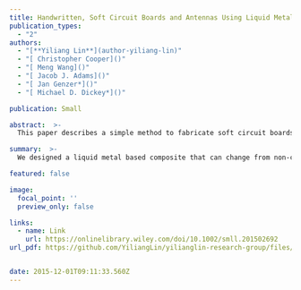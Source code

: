 ```yaml
---
title: Handwritten, Soft Circuit Boards and Antennas Using Liquid Metal Nanoparticles
publication_types:
  - "2"
authors:
  - "[**Yiliang Lin**](author-yiliang-lin)"
  - "[ Christopher Cooper]()"
  - "[ Meng Wang]()"
  - "[ Jacob J. Adams]()"
  - "[ Jan Genzer*]()"
  - "[ Michael D. Dickey*]()"

publication: Small

abstract:  >-
  This paper describes a simple method to fabricate soft circuit boards, antennas, and conductive paths composed of liquid metal nanoparticles embedded in an elastomeric matrix. These films of nanoparticles become electrically conductive after applying localized pressure that merges the particles together to form conductive traces. Two concepts motivate this work: (1) The ability to create an analog of circuit boards out of soft materials, which offers a route to connect circuit elements for unconventional electronics and (2) the ability to “draw” antennas to a desired geometry on demand, which is appealing for customizing communication devices on the fly.

summary:  >-
  We designed a liquid metal based composite that can change from non-conductive states to fully conductive states with mechanical pressure. Therefore, we can simply use a pen to create arbitrary conductive circuits on a soft substrate.

featured: false

image:
  focal_point: ''
  preview_only: false

links:
  - name: Link
    url: https://onlinelibrary.wiley.com/doi/10.1002/smll.201502692
url_pdf: https://github.com/YiliangLin/yilianglin-research-group/files/9945532/Handwritten.Soft.Circuit.Boards.and.Antennas.Using.Liquid.Metal.Nanoparticles.pdf


date: 2015-12-01T09:11:33.560Z
---
```

